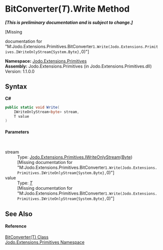 # BitConverter(*T*).Write Method 
 _**\[This is preliminary documentation and is subject to change.\]**_

\[Missing <summary> documentation for "M:Jodo.Extensions.Primitives.BitConverter`1.Write(Jodo.Extensions.Primitives.IWriteOnlyStream{System.Byte},`0)"\]

**Namespace:**&nbsp;<a href="N_Jodo_Extensions_Primitives">Jodo.Extensions.Primitives</a><br />**Assembly:**&nbsp;Jodo.Extensions.Primitives (in Jodo.Extensions.Primitives.dll) Version: 1.1.0.0

## Syntax

**C#**<br />
``` C#
public static void Write(
	IWriteOnlyStream<byte> stream,
	T value
)
```


#### Parameters
&nbsp;<dl><dt>stream</dt><dd>Type: <a href="T_Jodo_Extensions_Primitives_IWriteOnlyStream_1">Jodo.Extensions.Primitives.IWriteOnlyStream</a>(<a href="https://docs.microsoft.com/dotnet/api/system.byte" target="_blank" rel="noopener noreferrer">Byte</a>)<br />\[Missing <param name="stream"/> documentation for "M:Jodo.Extensions.Primitives.BitConverter`1.Write(Jodo.Extensions.Primitives.IWriteOnlyStream{System.Byte},`0)"\]</dd><dt>value</dt><dd>Type: <a href="T_Jodo_Extensions_Primitives_BitConverter_1">*T*</a><br />\[Missing <param name="value"/> documentation for "M:Jodo.Extensions.Primitives.BitConverter`1.Write(Jodo.Extensions.Primitives.IWriteOnlyStream{System.Byte},`0)"\]</dd></dl>

## See Also


#### Reference
<a href="T_Jodo_Extensions_Primitives_BitConverter_1">BitConverter(T) Class</a><br /><a href="N_Jodo_Extensions_Primitives">Jodo.Extensions.Primitives Namespace</a><br />